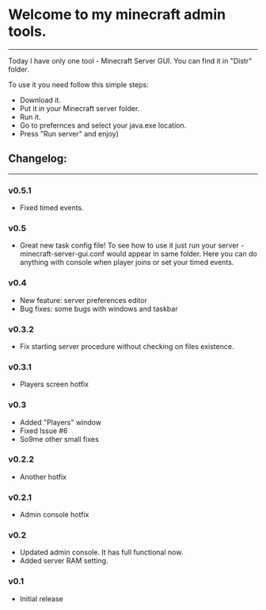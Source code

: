 # Welcome to my minecraft admin tools.
--------------------------------------------------------------

Today I have only one tool - Minecraft Server GUI. You can find it in "Distr" folder.

To use it you need follow this simple steps:
* Download it.
* Put it in your Minecraft server folder.
* Run it.
* Go to prefernces and select your java.exe location.
* Press "Run server" and enjoy)




## Changelog:
--------------------------------------------------------------

### v0.5.1
* Fixed timed events.

### v0.5
* Great new task config file! To see how to use it just run your server - minecraft-server-gui.conf
  would appear in same folder. Here you can do anything with console when player joins or set your timed events.

### v0.4
* New feature: server preferences editor
* Bug fixes: some bugs with windows and taskbar

### v0.3.2
* Fix starting server procedure without checking on files existence.

### v0.3.1
* Players screen hotfix

### v0.3
* Added "Players" window
* Fixed Issue #6
* So9me other small fixes

### v0.2.2
* Another hotfix

### v0.2.1
* Admin console hotfix

### v0.2
* Updated admin console. It has full functional now.
* Added server RAM setting.

### v0.1
* Initial release
